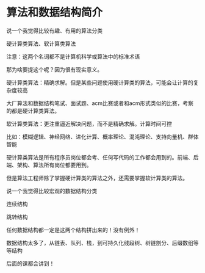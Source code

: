 # 算法和数据结构简介

说一个我觉得比较有趣、有用的算法分类

硬计算类算法、软计算类算法

注意：这两个名词都不是计算机科学或算法中的标准术语

那为啥要提这个呢？因为很有现实意义。

硬计算类算法：精确求解。但是某些问题使用硬计算类的算法，可能会让计算的复杂度较高

大厂算法和数据结构笔试、面试题、acm比赛或者和acm形式类似的比赛，考察的都是硬计算类算法。

软计算类算法：更注重逼近解决问题，而不是精确求解。计算时间可控

比如：模糊逻辑、神经网络、进化计算、概率理论、混沌理论、支持向量机、群体智能

硬计算类算法是所有程序员岗位都会考、任何写代码的工作都会用到的。前端、后端、架构、算法所有岗位都要用到。

但是算法工程师除了掌握硬计算类的算法之外，还需要掌握软计算类的算法。

说一个我觉得比较宏观的数据结构分类

连续结构

跳转结构

任何数据结构都一定是这两个结构拼出来的！没有例外！

数据结构太多了，从链表、队列、栈，到可持久化线段树、树链剖分、后缀数组等等结构

后面的课都会讲到！

